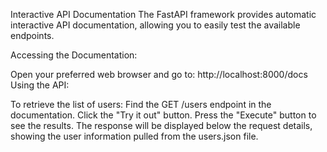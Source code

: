 Interactive API Documentation
The FastAPI framework provides automatic interactive API documentation, allowing you to easily test the available endpoints.

Accessing the Documentation:

Open your preferred web browser and go to: http://localhost:8000/docs
Using the API:

To retrieve the list of users:
Find the GET /users endpoint in the documentation.
Click the "Try it out" button.
Press the "Execute" button to see the results.
The response will be displayed below the request details, showing the user information pulled from the users.json file.
